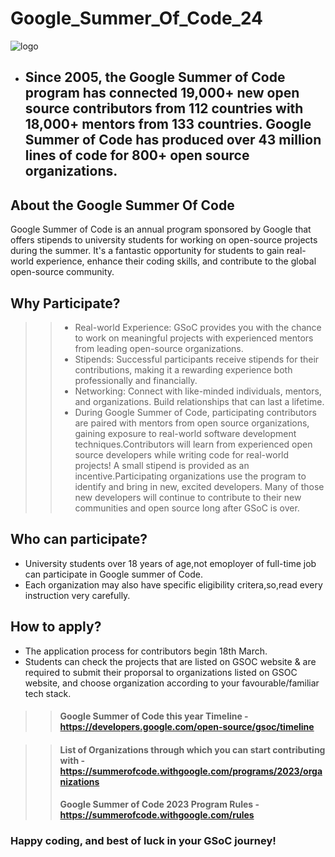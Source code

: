 # Google_Summer_Of_Code_24
![logo](https://github.com/GDSC23BundelkhandUniversity/Google_Summer_Of_Code_24/assets/89764162/13fa6d56-68f8-438a-9a40-ea5c42075c6d)
* ## Since 2005, the Google Summer of Code program has connected 19,000+ new open source contributors from 112 countries with 18,000+ mentors from 133 countries. Google Summer of Code has produced over 43 million lines of code for 800+ open source organizations. 

##  About the Google Summer Of Code
Google Summer of Code is an annual program sponsored by Google that offers stipends to university students for working on open-source projects during the summer. It's a fantastic opportunity for students to gain real-world experience, enhance their coding skills, and contribute to the global open-source community.

## Why Participate?
>> * Real-world Experience: GSoC provides you with the chance to work on meaningful projects with experienced mentors from leading open-source organizations.
>> * Stipends: Successful participants receive stipends for their contributions, making it a rewarding experience both professionally and financially.
>> * Networking: Connect with like-minded individuals, mentors, and organizations. Build relationships that can last a lifetime.
>> * During Google Summer of Code, participating contributors are paired with mentors from open source organizations, gaining exposure to real-world software development techniques.Contributors will learn from experienced open source developers while writing code for real-world projects! A small stipend is provided as an incentive.Participating organizations use the program to identify and bring in new, excited developers. Many of those new developers will continue to contribute to their new communities and open source long after GSoC is over.

## Who can participate?
* University students over 18 years of age,not emoployer of full-time job can participate in Google summer of Code.
* Each organization may also have specific eligibility critera,so,read every instruction very carefully.

## How to apply?
* The application process for contributors begin 18th March.
* Students can check the projects that are listed on GSOC website & are required to submit their proporsal to organizations listed on GSOC website, and choose organization according to your favourable/familiar tech stack.

>>#### Google Summer of Code this year Timeline - https://developers.google.com/open-source/gsoc/timeline

>>#### List of Organizations through which you can start contributing with - https://summerofcode.withgoogle.com/programs/2023/organizations
>>#### Google Summer of Code 2023 Program Rules - https://summerofcode.withgoogle.com/rules


### Happy coding, and best of luck in your GSoC journey!
